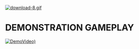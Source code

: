 [![download-8.gif](https://i.postimg.cc/xqVnhx48/download-8.gif)](https://postimg.cc/xN5wbRYV)
# DEMONSTRATION GAMEPLAY
[![DemoVideo](https://i.postimg.cc/kGBRd0Cr/image.png))](https://youtu.be/OY55CIVHIQk)
